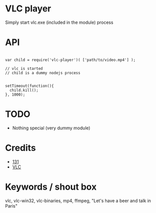 # VLC player

Simply start vlc.exe (included in the module) process 

# API

```

var child = require('vlc-player')( ['path/to/video.mp4'] );

// vlc is started
// child is a dummy nodejs process


setTimeout(function(){
  child.kill();
}, 1000);

```


# TODO
* Nothing special (very dummy module)

# Credits
* [131](mailto:131.js@cloudyks.org)
* [VLC](http://videolan.org)


# Keywords / shout box
vlc, vlc-win32, vlc-binaries, mp4, ffmpeg, "Let's have a beer and talk in Paris"




